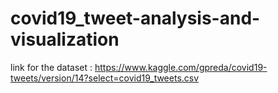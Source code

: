 # covid19_tweet-analysis-and-visualization
link for the dataset : https://www.kaggle.com/gpreda/covid19-tweets/version/14?select=covid19_tweets.csv
